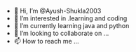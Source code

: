 - 👋 Hi, I’m @Ayush-Shukla2003
- 👀 I’m interested in .learning and coding
- 🌱 I’m currently learning java and python
- 💞️ I’m looking to collaborate on ...
- 📫 How to reach me ...

<!---
Ayush-Shukla2003/Ayush-Shukla2003 is a ✨ special ✨ repository because its `README.md` (this file) appears on your GitHub profile.
You can click the Preview link to take a look at your changes.
--->
